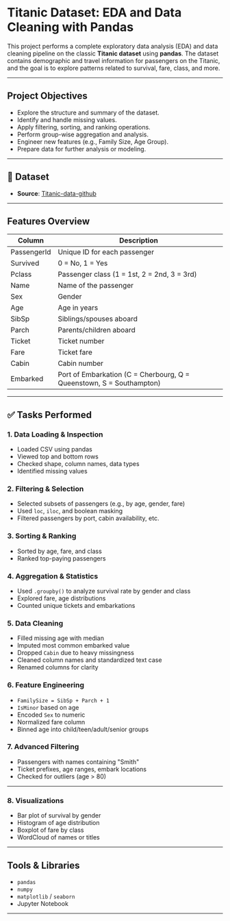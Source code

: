 # Titanic Dataset: EDA and Data Cleaning with Pandas


This project performs a complete exploratory data analysis (EDA) and data cleaning pipeline on the classic **Titanic dataset** using **pandas**. The dataset contains demographic and travel information for passengers on the Titanic, and the goal is to explore patterns related to survival, fare, class, and more.

---

##  Project Objectives

- Explore the structure and summary of the dataset.
- Identify and handle missing values.
- Apply filtering, sorting, and ranking operations.
- Perform group-wise aggregation and analysis.
- Engineer new features (e.g., Family Size, Age Group).
- Prepare data for further analysis or modeling.

---

## 📂 Dataset

- **Source**: [Titanic-data-github](https://raw.githubusercontent.com/datasciencedojo/datasets/master/titanic.csv)


---

##  Features Overview

| Column        | Description                               |
|---------------|-------------------------------------------|
| PassengerId   | Unique ID for each passenger              |
| Survived      | 0 = No, 1 = Yes                           |
| Pclass        | Passenger class (1 = 1st, 2 = 2nd, 3 = 3rd)|
| Name          | Name of the passenger                     |
| Sex           | Gender                                    |
| Age           | Age in years                              |
| SibSp         | Siblings/spouses aboard                   |
| Parch         | Parents/children aboard                   |
| Ticket        | Ticket number                             |
| Fare          | Ticket fare                               |
| Cabin         | Cabin number                              |
| Embarked      | Port of Embarkation (C = Cherbourg, Q = Queenstown, S = Southampton) |

---

## ✅ Tasks Performed

### 1.  Data Loading & Inspection
- Loaded CSV using pandas
- Viewed top and bottom rows
- Checked shape, column names, data types
- Identified missing values

### 2.  Filtering & Selection
- Selected subsets of passengers (e.g., by age, gender, fare)
- Used `loc`, `iloc`, and boolean masking
- Filtered passengers by port, cabin availability, etc.

### 3.  Sorting & Ranking
- Sorted by age, fare, and class
- Ranked top-paying passengers

### 4.  Aggregation & Statistics
- Used `.groupby()` to analyze survival rate by gender and class
- Explored fare, age distributions
- Counted unique tickets and embarkations

### 5.  Data Cleaning
- Filled missing age with median
- Imputed most common embarked value
- Dropped `Cabin` due to heavy missingness
- Cleaned column names and standardized text case
- Renamed columns for clarity

### 6. Feature Engineering
- `FamilySize = SibSp + Parch + 1`
- `IsMinor` based on age
- Encoded `Sex` to numeric
- Normalized fare column
- Binned age into child/teen/adult/senior groups

### 7.  Advanced Filtering
- Passengers with names containing "Smith"
- Ticket prefixes, age ranges, embark locations
- Checked for outliers (age > 80)

---

### 8. Visualizations 
- Bar plot of survival by gender
- Histogram of age distribution
- Boxplot of fare by class
- WordCloud of names or titles

---

##  Tools & Libraries

- `pandas`
- `numpy`
- `matplotlib` / `seaborn` 
- Jupyter Notebook

---




